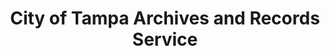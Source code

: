 ---
layout: repo
title: "City of Tampa Archives and Records Service"
id: 1011
permalink: repos/1011/
---